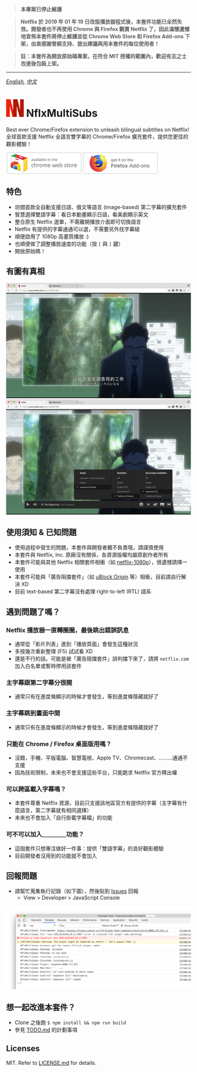 > **本專案已停止維護**

> **Netflix 於 2019 年 01 年 19 日改版播放器程式後，本套件功能已全然失效。開發者也不再使用 Chrome 與 Firefox 觀賞 Netflix 了，因此滿懷遺憾地宣佈本套件將停止維護並從 Chrome Web Store 和 Firefox Add-ons 下架，由衷感謝曾經支持、提出建議與用本套件的每位使用者！**

> **註：本套件為開放原始碼專案，在符合 MIT 授權的範圍內，歡迎有志之士改進後包裝上架。**


----


<i align="center"><a href="README_en.md">English</a>, <a href="README.md">中文</a></i>


<img src="docs/icon.png?raw=true" height="48"> NflxMultiSubs
============================================================
Best ever Chrome/Firefox extension to unleash bilingual subtitles on Netflix!  
全球首款支援 Netflix 全語言雙字幕的 Chrome/Firefox 擴充套件，提供您更佳的觀影體驗！

[![Download on Chrome Web Store](docs/chrome-webstore-badge58.png?raw=true)](#)
[![Download on Firefox Add-ons](docs/firefox-addons-badge58.png?raw=true)](#)



特色
----
- 坊間首款全自動支援日語、俄文等語言 (image-based) 第二字幕的擴充套件
- 智慧選擇雙語字幕：看日本動畫顯示日語，看美劇顯示英文
- 整合原生 Netflix 選單，不需離開播放介面即可切換語言
- Netflix 有提供的字幕通通可以選，不需要另外找字幕組
- 順便啟用了 1080p 高畫質播放 :)
- 也順便做了調整播放速度的功能（按 `[` 與 `]` 鍵）
- 開放原始碼！



有圖有真相
----------
![中文、日語雙字幕](docs/zh-ja.jpg?raw=true)
![整合原生語言選單](docs/popup-menu.jpg?raw=true)



使用須知 & 已知問題
-------------------
- 使用過程中發生的問題，本套件與開發者概不負責哦，請謹慎使用
- 本套件與 Netflix, Inc. 原廠沒有關係，各資源版權均屬原創作者所有
- 本套件可能與其他 Netflix 相關套件相衝（如 [netflix-1080p](https://github.com/truedread/netflix-1080p)），很遺憾請擇一使用
- 本套件可能與「廣告阻擋套件」（如 [uBlock Origin](https://chrome.google.com/webstore/detail/ublock-origin/cjpalhdlnbpafiamejdnhcphjbkeiagm) 等）相衝，目前請自行解決 XD
- 目前 text-based 第二字幕沒有處理 right-to-left (RTL) 語系



遇到問題了嗎？
--------------
### Netflix 播放器一直轉圈圈，最後跳出錯誤訊息
- 通常從「影片列表」進到「播放頁面」會發生這種狀況
- 多按幾次重新整理 (F5) 試試看 XD
- 還是不行的話，可能是被「廣告阻擋套件」誤判擋下來了，請將 `netflix.com` 加入白名單或暫時停用該套件

### 主字幕跟第二字幕分很開
- 通常只有在進度條顯示的時候才會發生，等到進度條隱藏就好了

### 主字幕跳到畫面中間
- 通常只有在進度條顯示的時候才會發生，等到進度條隱藏就好了

### 只能在 Chrome / Firefox 桌面版用嗎？
- 沒錯，手機、平版電腦、智慧電視、Apple TV、Chromecast、………通通不支援
- 因為技術限制，未來也不會支援這些平台，只能跪求 Netflix 官方釋出囉

### 可以跨區載入字幕嗎？
- 本套件尊重 Netflix 資源，目前只支援該地區官方有提供的字幕（主字幕有什麼語言，第二字幕就有相同選擇）
- 未來也不會加入「自行掛載字幕檔」的功能

### 可不可以加入＿＿＿＿功能？
- 這個套件只想專注做好一件事：提供「雙語字幕」的良好觀影體驗
- 目前開發者沒用到的功能就不會加入



回報問題
--------
- 請幫忙蒐集執行記錄（如下圖），然後貼到 [Issues](https://github.com/dannvix/NflxMultiSubs/issues) 回報
    - View > Developer > JavaScript Console

![JavaScript console logs](docs/js-console.png?raw=true)




想一起改進本套件？
------------------
- Clone 之後跑 `$ npm install && npm run build`
- 參見 [TODO.md](TODO.md) 的計劃事項



Licenses
--------
MIT. Refer to [LICENSE.md](LICENSE.md) for details.
